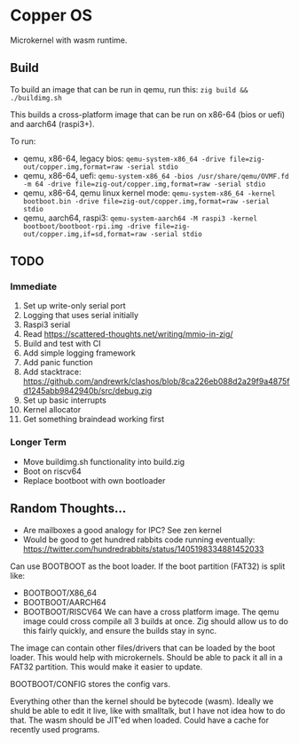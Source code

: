 # Copper OS

Microkernel with wasm runtime.

## Build

To build an image that can be run in qemu, run this:
`zig build && ./buildimg.sh`

This builds a cross-platform image that can be run on x86-64 (bios or uefi) and aarch64 (raspi3+).

To run:
- qemu, x86-64, legacy bios: `qemu-system-x86_64 -drive file=zig-out/copper.img,format=raw -serial stdio`
- qemu, x86-64, uefi: `qemu-system-x86_64 -bios /usr/share/qemu/OVMF.fd -m 64 -drive file=zig-out/copper.img,format=raw -serial stdio`
- qemu, x86-64, qemu linux kernel mode: `qemu-system-x86_64 -kernel bootboot.bin -drive file=zig-out/copper.img,format=raw -serial stdio`
- qemu, aarch64, raspi3: `qemu-system-aarch64 -M raspi3 -kernel bootboot/bootboot-rpi.img -drive file=zig-out/copper.img,if=sd,format=raw -serial stdio`

## TODO

### Immediate
1. Set up write-only serial port
  1. Logging that uses serial initially
  2. Raspi3 serial
  3. Read https://scattered-thoughts.net/writing/mmio-in-zig/
2. Build and test with CI
2. Add simple logging framework
3. Add panic function
4. Add stacktrace: https://github.com/andrewrk/clashos/blob/8ca226eb088d2a29f9a4875fd1245abb9842940b/src/debug.zig
5. Set up basic interrupts
6. Kernel allocator
  1. Get something braindead working first

### Longer Term
- Move buildimg.sh functionality into build.zig
- Boot on riscv64
- Replace bootboot with own bootloader

## Random Thoughts...
- Are mailboxes a good analogy for IPC?  See zen kernel
- Would be good to get hundred rabbits code running eventually: https://twitter.com/hundredrabbits/status/1405198334881452033

Can use BOOTBOOT as the boot loader.  If the boot partition (FAT32) is split like:
- BOOTBOOT/X86_64
- BOOTBOOT/AARCH64
- BOOTBOOT/RISCV64
We can have a cross platform image.  The qemu image could cross compile all 3 builds at once.  Zig should allow us to do this fairly quickly, and ensure the builds stay in sync.

The image can contain other files/drivers that can be loaded by the boot loader.  This would help with microkernels.  Should be able to pack it all in a FAT32 partition.  This would make it easier to update.

BOOTBOOT/CONFIG stores the config vars.

Everything other than the kernel should be bytecode (wasm).  Ideally  we shuld be able to edit it live, like with smalltalk, but I have not idea how to do that.  The wasm should be JIT'ed when loaded.  Could have a cache for recently used programs.
